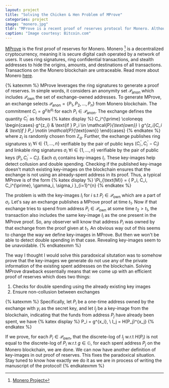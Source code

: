 ```yaml
---
layout: project
title: "Solving the Chicken & Hen Problem of MProve"
categories: project
image: "monero.jpg"
tldr: "MProve is a recent proof of reserves protocol for Monero. Although equipped with the guarantees of non-collusion, inflation resistance and address privacy, it has some drawbacks. I attempted to overcome those in this work."
caption: "Image courtesy: Bitcoin.com"
---
```


[MProve](https://eprint.iacr.org/2018/1210.pdf) is the first proof of reserves for Monero. Monero [^1] is a decentralized cryptocurrency, meaning it is secure digital cash operated by a network of users. It uses ring signatures, ring confidential transactions, and stealth addresses to hide the origins, amounts, and destinations of all transactions. Transactions on the Monero blockchain are untraceable. Read more about Monero [here](https://web.getmonero.org/).

{% katexmm %}
MProve leverages the ring signatures to generate a proof of reserves. In simple words, it considers an anonymity set $\mathcal{P}_{\text{anon}}$ which includes $\mathcal{P}_{\text{own}}$ the set of exchange-owned addresses. To generate MProve, an exchange selects $\mathcal{P}_{\text{anon}} = \{P_1, P_2, \dots, P_n\}$ from Monero blockchain. The commitment $C_i = g^{y_i} h^{a_i}$ for each $P_i \in \mathcal{P}_{\text{anon}}$. The exchange defines the quantity $C_i^{\prime}$ as follows 
{% katex display %}
C_i^{\prime} \coloneqq 
\begin{cases}
g^{z_i} & \text{if } P_i \in \mathcal{P}_{\text{own}} \\
g^{z_i}C_i & \text{if } P_i \notin \mathcal{P}_{\text{own}}
\end{cases}
{% endkatex %}
where $z_i$ is randomly chosen from $\mathbb{Z}_q$. Further, the exchange publishes ring signatures $\gamma_i \ \forall i \in \{1, \dots, n\}$ verifiable by the pair of public keys $(C_i^{\prime}, C_i^{\prime} - C_i)$ and linkable ring signatures $\sigma_i \ \forall i \in \{1, \dots, n\}$ verifiable by the pair of public keys $(P_i, C_i^{\prime} - C_i)$. Each $\sigma_i$ contains key-images $I_i$. These key-images help detect collusion and double spending. Checking if the published key-image doesn't match existing key-images on the blockchain ensures that the exchange is not using an already-spent address in its proof. Thus, a typical MProve is of the form 
{% katex display %}
\Pi_{\text{M}} = \{ P_i, C_i, C_i^{\prime}, \gamma_i, \sigma_i \}_{i=1}^{n}
{% endkatex %}

The problem is with the key-images $I_i$ for $i$ s.t $P_i \in \mathcal{P}_{\text{own}}$ which are a part of $\sigma_i$. Let's say an exchange publishes a MProve proof at time $t_1$. Now if that exchange tries to spend from address $P_i \in \mathcal{P}_{\text{own}}$ at some time $t_2 > t_1$, the transaction also includes the same key-image $I_i$ as the one present in the MProve proof.
So, any observer will know that address $P_i$ was owned by that exchange from the proof given at $t_1$. An obvious way out of this seems to change the way we define key-images in MProve. But then we won't be able to detect double spending in that case. Revealing key-images seem to be unavoidable.
{% endkatexmm %}

The way I thought I would solve this paradoxical situtation was to somehow prove that the key-images we generate do not use any of the private information of the existing spent addresses on the blockchain. Solving MProve drawback essentially means that we come up with an efficient proof of
reserves which does two things:
1. Checks for double spending using the already existing key images
2. Ensure non-collusion between exchanges

{% katexmm %}
Specifically, let $P_i$ be a one-time address owned by the exchange with $y_i$ as the secret key, and let $I_j$ be a key-image from the blockchain, indicating that the funds from address $P_j$ have already been spent, we have
{% katex display %}
P_i = g^{x_i}, \ I_j = H(P_j)^{x_j}
{% endkatex %}

If we prove, for each $P_i \in \mathcal{P}_{\text{own}}$, that the discrete-log of $I_j$ w.r.t $H(P_i)$ is not equal to the discrete-log of $P_i$ w.r.t $g \in \mathbb{G}$, for each spent address $P_j$ on the Monero blockchain, we are done. We can now have another definition of key-images in out proof of reserves. This fixes the paradoxical situation. Stay tuned to know how exactly we do it as we are in process of writing the manuscript of the protocol!
{% endkatexmm %}


[^1]: [Monero Project](https://web.getmonero.org/)